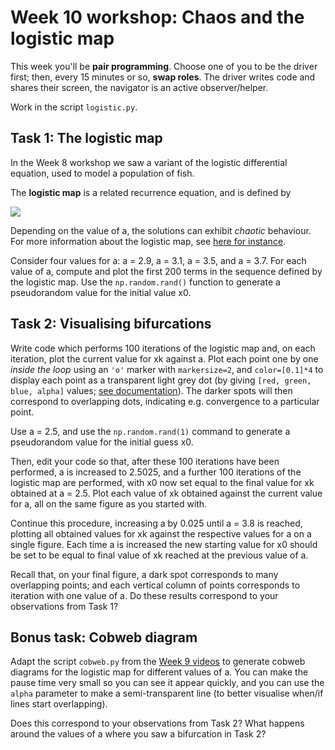 # Week 10 workshop: Chaos and the logistic map

This week you'll be **pair programming**. Choose one of you to be the driver first; then, every 15 minutes or so, **swap roles**. The driver writes code and shares their screen, the navigator is an active observer/helper.

Work in the script `logistic.py`.


## Task 1: The logistic map

In the Week 8 workshop we saw a variant of the logistic differential equation, used to model a population of fish.

The **logistic map** is a related recurrence equation, and is defined by

<img src="https://render.githubusercontent.com/render/math?math=x_%7Bk%2B1%7D%20%3D%20ax_k(1-x_k)">

Depending on the value of a, the solutions can exhibit *chaotic* behaviour. For more information about the logistic map, see [here for instance](https://mathworld.wolfram.com/LogisticMap.html).

Consider four values for a: a = 2.9, a = 3.1, a = 3.5, and a = 3.7. For each value of a, compute and plot the first 200 terms in the sequence defined by the logistic map. Use the `np.random.rand()` function to generate a pseudorandom value for the initial value x0.


## Task 2: Visualising bifurcations

Write code which performs 100 iterations of the logistic map and, on each iteration, plot the current value for xk against a. Plot each point one by one *inside the loop* using an `'o'` marker with `markersize=2`, and `color=[0.1]*4` to display each point as a transparent light grey dot (by giving `[red, green, blue, alpha]` values; [see documentation](https://matplotlib.org/stable/tutorials/colors/colors.html)). The darker spots will then correspond to overlapping dots, indicating e.g. convergence to a particular point.

Use a = 2.5, and use the `np.random.rand(1)` command to generate a pseudorandom value for the initial guess x0.

Then, edit your code so that, after these 100 iterations have been performed, a is increased to 2.5025, and a further 100 iterations of the logistic map are performed, with x0 now set equal to the final value for xk obtained at a = 2.5. Plot each value of xk obtained against the current value for a, all on the same figure as you started with.

Continue this procedure, increasing a by 0.025 until a = 3.8 is reached, plotting all obtained values for xk against the respective values for a on a single figure. Each time a is increased the new starting value for x0 should be set to be equal to final value of xk reached at the previous value of a.

Recall that, on your final figure, a dark spot corresponds to many overlapping points; and each vertical column of points corresponds to iteration with one value of a. Do these results correspond to your observations from Task 1?

## Bonus task: Cobweb diagram

Adapt the script `cobweb.py` from the [Week 9 videos](https://github.com/cnu-2021/cnu-w09-videos) to generate cobweb diagrams for the logistic map for different values of a. You can make the pause time very small so you can see it appear quickly, and you can use the `alpha` parameter to make a semi-transparent line (to better visualise when/if lines start overlapping).

Does this correspond to your observations from Task 2? What happens around the values of a where you saw a bifurcation in Task 2?

